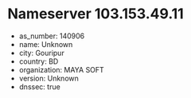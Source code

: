 # Nameserver 103.153.49.11

* as_number: 140906
* name: Unknown
* city: Gouripur
* country: BD
* organization: MAYA SOFT
* version: Unknown
* dnssec: true
